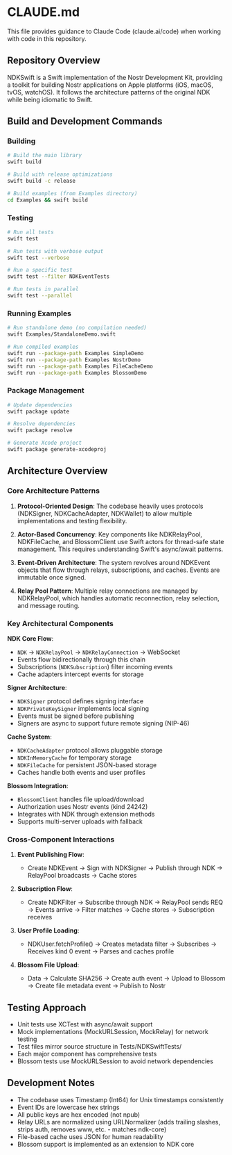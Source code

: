 # CLAUDE.md

This file provides guidance to Claude Code (claude.ai/code) when working with code in this repository.

## Repository Overview

NDKSwift is a Swift implementation of the Nostr Development Kit, providing a toolkit for building Nostr applications on Apple platforms (iOS, macOS, tvOS, watchOS). It follows the architecture patterns of the original NDK while being idiomatic to Swift.

## Build and Development Commands

### Building
```bash
# Build the main library
swift build

# Build with release optimizations
swift build -c release

# Build examples (from Examples directory)
cd Examples && swift build
```

### Testing
```bash
# Run all tests
swift test

# Run tests with verbose output
swift test --verbose

# Run a specific test
swift test --filter NDKEventTests

# Run tests in parallel
swift test --parallel
```

### Running Examples
```bash
# Run standalone demo (no compilation needed)
swift Examples/StandaloneDemo.swift

# Run compiled examples
swift run --package-path Examples SimpleDemo
swift run --package-path Examples NostrDemo
swift run --package-path Examples FileCacheDemo
swift run --package-path Examples BlossomDemo
```

### Package Management
```bash
# Update dependencies
swift package update

# Resolve dependencies
swift package resolve

# Generate Xcode project
swift package generate-xcodeproj
```

## Architecture Overview

### Core Architecture Patterns

1. **Protocol-Oriented Design**: The codebase heavily uses protocols (NDKSigner, NDKCacheAdapter, NDKWallet) to allow multiple implementations and testing flexibility.

2. **Actor-Based Concurrency**: Key components like NDKRelayPool, NDKFileCache, and BlossomClient use Swift actors for thread-safe state management. This requires understanding Swift's async/await patterns.

3. **Event-Driven Architecture**: The system revolves around NDKEvent objects that flow through relays, subscriptions, and caches. Events are immutable once signed.

4. **Relay Pool Pattern**: Multiple relay connections are managed by NDKRelayPool, which handles automatic reconnection, relay selection, and message routing.

### Key Architectural Components

**NDK Core Flow**:
- `NDK` → `NDKRelayPool` → `NDKRelayConnection` → WebSocket
- Events flow bidirectionally through this chain
- Subscriptions (`NDKSubscription`) filter incoming events
- Cache adapters intercept events for storage

**Signer Architecture**:
- `NDKSigner` protocol defines signing interface
- `NDKPrivateKeySigner` implements local signing
- Events must be signed before publishing
- Signers are async to support future remote signing (NIP-46)

**Cache System**:
- `NDKCacheAdapter` protocol allows pluggable storage
- `NDKInMemoryCache` for temporary storage
- `NDKFileCache` for persistent JSON-based storage
- Caches handle both events and user profiles

**Blossom Integration**:
- `BlossomClient` handles file upload/download
- Authorization uses Nostr events (kind 24242)
- Integrates with NDK through extension methods
- Supports multi-server uploads with fallback

### Cross-Component Interactions

1. **Event Publishing Flow**:
   - Create NDKEvent → Sign with NDKSigner → Publish through NDK → RelayPool broadcasts → Cache stores

2. **Subscription Flow**:
   - Create NDKFilter → Subscribe through NDK → RelayPool sends REQ → Events arrive → Filter matches → Cache stores → Subscription receives

3. **User Profile Loading**:
   - NDKUser.fetchProfile() → Creates metadata filter → Subscribes → Receives kind 0 event → Parses and caches profile

4. **Blossom File Upload**:
   - Data → Calculate SHA256 → Create auth event → Upload to Blossom → Create file metadata event → Publish to Nostr

## Testing Approach

- Unit tests use XCTest with async/await support
- Mock implementations (MockURLSession, MockRelay) for network testing
- Test files mirror source structure in Tests/NDKSwiftTests/
- Each major component has comprehensive tests
- Blossom tests use MockURLSession to avoid network dependencies

## Development Notes

- The codebase uses Timestamp (Int64) for Unix timestamps consistently
- Event IDs are lowercase hex strings
- All public keys are hex encoded (not npub)
- Relay URLs are normalized using URLNormalizer (adds trailing slashes, strips auth, removes www, etc. - matches ndk-core)
- File-based cache uses JSON for human readability
- Blossom support is implemented as an extension to NDK core